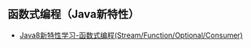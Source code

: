 ## 函数式编程（Java新特性）
- [Java8新特性学习-函数式编程(Stream/Function/Optional/Consumer)](Java8新特性学习-函数式编程(Stream/Function/Optional/Consumer))
